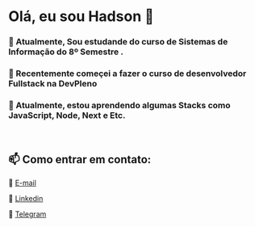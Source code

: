  # Olá, eu sou Hadson 👋
  
 ### 🔭 Atualmente, Sou estudande do curso de Sistemas de Informação do 8º Semestre . 
 
  
 ### 📖 Recentemente começei a fazer o curso de desenvolvedor Fullstack na DevPleno 
 
 
 ### 🌱 Atualmente, estou aprendendo algumas Stacks como JavaScript, Node, Next e Etc. 
 </br>
 
 ##  📫 Como entrar em contato: 

📧 <a href="mailton:hadsonmartins10@gmail.com" target="_blank">E-mail</a>
 
🧳 <a href="https://www.linkedin.com/in/hadsonmartins/" target="_blank">Linkedin</a>

💬 <a href="https://t.me/hadsonmartins" target="_blank">Telegram</a>


<!--
**Hadsondev/Hadsondev** is a ✨ _special_ ✨ repository because its `README.md` (this file) appears on your GitHub profile.

Here are some ideas to get you started:

- 🔭 I’m currently working on ...
- 🌱 I’m currently learning ...
- 👯 I’m looking to collaborate on ...
- 🤔 I’m looking for help with ...
- 💬 Ask me about ...
- 📫 How to reach me: ...
- 😄 Pronouns: ...
- ⚡ Fun fact: ...
-->
